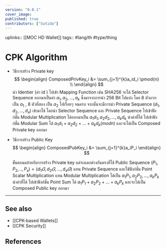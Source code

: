 ```yaml
---
version: "0.0.1"
cover_image:
published: true
contributors: ["Sutida"]
---
```

uplinks:: [[MOC HD Wallet]]
tags:: #lang/th #type/thing

# CPK Algorithm

- วิธีการสร้าง Private key 
 $$
\begin{align}
ComposedPrivKey_i &= \sum_{j=1}^{k}a_id_i \pmod{n} \\
\end{align}
$$
   นำ Identier (ค่า id ) ไปเข้า Mapping Function เช่น SHA256 จะได้ Selector Sequence ออกมาเป็นค่า $a_1,a_2,\dots,a_k$ ซึ่งมาจากการนำ 256 Bit ไปแบ่ง โดย 8 ตัวเเรกเป็น $a_1$ , 8 ตัวที่สอง เป็น $a_2$ ไปเรื่อยๆ จนครบ จากนั้นจะมีการนำ Private Sequence $(d_1,d_2,\dots,d_𝑘)$  เข้ามาใช้ โดยนำ Selector Sequence และ Private Sequence ไปเข้าฟังก์ชั่น Modular Multiplication ได้ออกมาเป็น $a_1d_1,a_2d_2,\dots,a_kd_k$ นำค่าที่ได้  ไปเข้าฟังก์ชั่น Modular Sum ได้ $a_1d_1 + a_2d_2+...+a_kd_k (mod n)$ และจะได้เป็น Composed Private key ออกมา
- วิธีการสร้าง Public Key
 $$
\begin{align}
ComposedPubKey_i &= \sum_{j=1}^{k}a_iP_i
\end{align}
$$

  ขั้นตอนคล้ายกับการสร้าง Private key แต่จะแตกต่างกันตรงที่ใช้ Public Sequence $(P_1,P_2,..,P_𝑘)=(d_1𝐺,d_2𝐺,\dots,d_𝑘𝐺)$ แทน Private Sequence และใช้ฟังก์ชั่น Point Scalar  Multiplication แทน Modular Multiplication  ได้เป็น $a_1P_1, a_2P_2,...,a_kP_k$ นำค่าที่ได้  ไปเข้าฟังก์ชั่น Point Sum ได้ $a_1P_1+a_2P_2+...+a_kP_k$ และจะได้เป็น Composed  Public key ออกมา

 ---

## See also
- [[CPK-based Wallets]]
- [[CPK Security]]
## References
